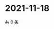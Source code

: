 # 2021-11-18

共 0 条

<!-- BEGIN WEIBO -->
<!-- 最后更新时间 Thu Nov 18 2021 12:18:58 GMT+0800 (China Standard Time) -->

<!-- END WEIBO -->
